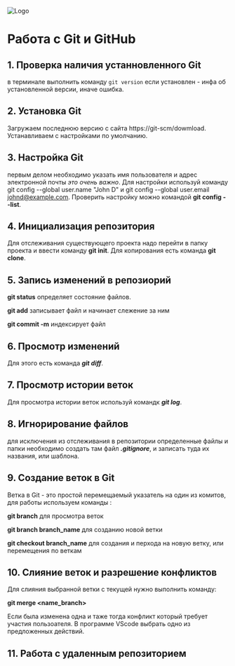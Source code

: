 ![Logo](IMG_0648.PNG)

# Работа с Git и GitHub

## 1. Проверка наличия устанновленного Git
в терминале выполнить команду `git version`
если установлен - инфа об установленной версии, иначе ошибка.

## 2. Установка Git
Загружаем последнюю версию с сайта https://git-scm/dowmload.
Устанавливаем с настройками по умолчанию.

## 3. Настройка Git
первым делом необходимо указать имя пользователя и адрес электронной почты _это очень важно_. 
Для настройки используй команду git config --global user.name "John D"
и git config --global user.email johnd@example.com. 
Проверить настройку можно командой __git config --list__.

## 4. Инициализация репозитория
Для отслеживания существующего проекта надо перейти в папку проекта и ввести команду __git init__.
Для копирования есть команда __git clone__.

## 5. Запись изменений в репозиорий
__git status__ определяет состояние файлов. 

__git add__ записывает файл и начинает слежение за ним

__git commit -m__ индексирует файл

## 6. Просмотр изменений
Для этого есть команда ***git diff***.

## 7. Просмотр истории веток
Для просмотра истории веток используй командк ***git log***.

## 8. Игнорирование файлов
для исключения из отслеживания в репозитории определенные файлы и папки необходимо создать там файл ***.gitignore***, и записать туда их названия, или шаблона.

## 9. Создание веток в Git
Ветка в Git - это простой перемещаемый указатель на один из комитов, для работы используем команды :

__git branch__ для просмотра веток

__git branch branch_name__ для созданию новой ветки

__git checkout branch_name__ для создания и перхода на новую ветку, или перемещения по веткам


## 10. Слияние веток и разрешение конфликтов
Для слияния выбранной ветки с текущей нужно выполнить команду:

__git merge <name_branch>__ 

Если была изменена одна и таже тогда конфликт который требует участия пользоателя. В программе VScode выбрать одно из предложенных действий.

## 11. Работа с удаленным репозиторием

